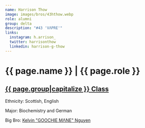 ```yaml
---
name: Harrison Thow
image: images/bros/43hthow.webp
role: alumni
group: delta
description: "#43 'VΛPRE'"
links:
  instagram: h.arrison_
  twitter: harrisonthow
  linkedin: harrison-g-thow
---
```


# {{ page.name }} | {{ page.role }} 
    
## [{{ page.group|capitalize }} Class](/ah/{{page.group}}s)
    
Ethnicity: Scottish, English

Major: Biochemistry and German

Big Bro: [Kelvin "GOOCHIE MΛNE" Nguyen](25knguyen)


